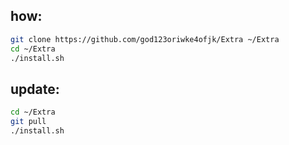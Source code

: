 
## how:

```bash
git clone https://github.com/god123oriwke4ofjk/Extra ~/Extra
cd ~/Extra
./install.sh
```

## update:

```bash
cd ~/Extra
git pull
./install.sh
